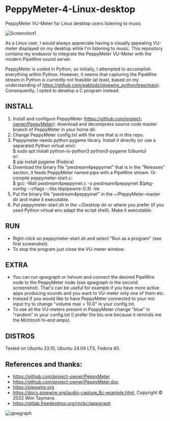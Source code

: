# PeppyMeter-4-Linux-desktop
PeppyMeter VU-Meter for Linux desktop users listening to music

![Screenshot1](https://github.com/spagoc/PeppyMeter-4-Linux-desktop/assets/1367579/bdacbabb-ee81-4f31-989d-5a7a43f034db)

As a Linux user, I would always appreciate having a visually appealing VU-meter displayed on my desktop while I'm listening to music. This repository contains my endeavor to integrate the PeppyMeter VU-Meter with the modern PipeWire sound server. 

PeppyMeter is coded in Python, so initially, I attempted to accomplish everything within Python. However, it seems that capturing the PipeWire stream in Python is currently not feasible (at least, based on my understanding of https://github.com/pablodz/pipewire_python/tree/main). Consequently, I opted to develop a C program instead.

## INSTALL
1. Install and configure PeppyMeter (https://github.com/project-owner/PeppyMeter):
   download and decompress source code master branch of PeppyMeter in your home dir.
2. Change PeppyMeter config.txt with the one that is in this repo.
3. Peppymeter needs python pygame library. Install it directly (or use a separated Python virtual env):  
     $ sudo apt install python-is-python3 python3-pygame (Ubuntu)   
     or:  
     $ pip install pygame  (Fedora)
5. Download the binary file "pwstream4peppymet" that is in the "Releases" section, it feeds PeppyMeter named pipe with a PipeWire stream. Or compile peppymeter-start.c:  
     $ gcc -Wall pwstream4peppymet.c -o pwstream4peppymet $(pkg-config --cflags --libs libpipewire-0.3) -lm
6. Put the binary file "pwstream4peppymet" in the ~/PeppyMeter-master dir and make it executable.
7. Put peppymeter-start.sh in the ~/Desktop dir or where you prefer (if you used Python virtual env adapt the script shell). Make it executable.

## RUN
* Right-click on peppymeter-start.sh and select "Run as a program" (see first screenshot).
* To stop the program just close the VU-meter window.

## EXTRA
* You can run qpwgraph or helvum and connect the desired PipeWire node to the PeppyMeter node (see qpwgraph in the second screenshot). That's can be useful for example if you have more active apps producing sounds and you want to VU-meter only one of them etc.
* Instead if you would like to have PeppyMeter connected to your mic input try to change "volume.max = 10.0" in your config.txt.
* To see all the VU-meters present in PeppyMeter change "blue" in "random" in your config.txt (I prefer the blu one because it reminds me the McIntosh hi-end amps).

## DISTROS
Tested on Ubuntu 23.10, Ubuntu 24.04 LTS, Fedora 40.  

## References and thanks:
* https://github.com/project-owner/PeppyMeter
* https://github.com/project-owner/PeppyMeter.doc
* https://pipewire.org
* https://docs.pipewire.org/audio-capture_8c-example.html, Copyright © 2022 Wim Taymans
* https://gitlab.freedesktop.org/rncbc/qpwgraph

  
![qpwgraph](https://github.com/spagoc/PeppyMeter-4-Linux-desktop/assets/1367579/fad59bef-24b3-44ec-a5dd-9a1e48fcce73)
